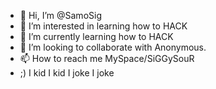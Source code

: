 - 👋 Hi, I’m @SamoSig
- 👀 I’m interested in learning how to HACK
- 🌱 I’m currently learning how to HACK
- 💞️ I’m looking to collaborate with Anonymous.
- 📫 How to reach me MySpace/SiGGySouR
- ;) I kid I kid I joke I joke
<!---
SiGGySouR/SiGGySouR is a ✨ special ✨ repository because its `README.md` (this file) appears on your GitHub profile.
You can click the Preview link to take a look at your changes.
--->
